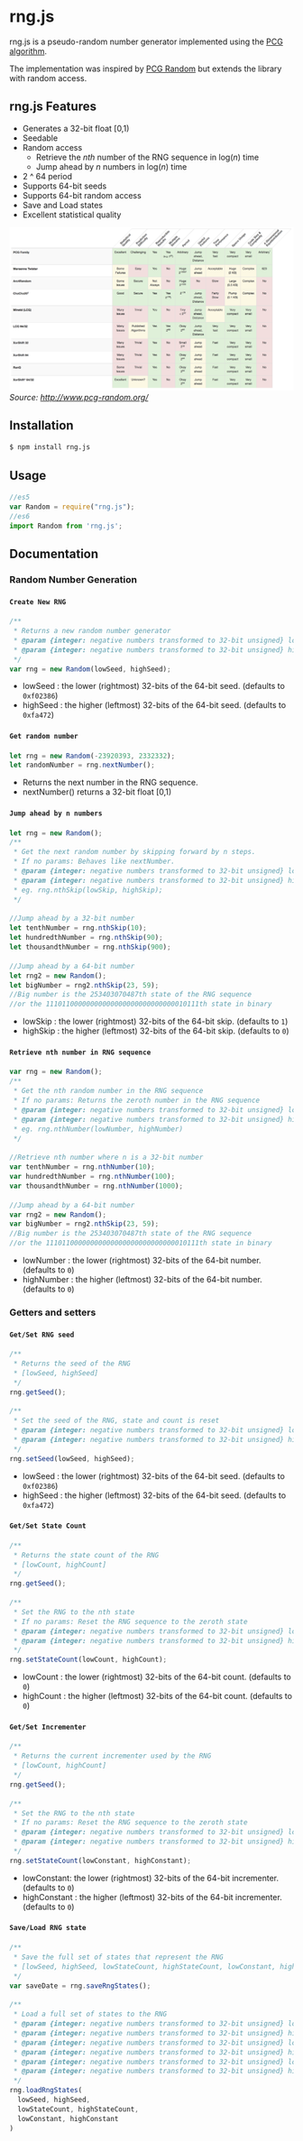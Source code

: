 # rng.js

rng.js is a pseudo-random number generator implemented using the [PCG algorithm](http://www.pcg-random.org/).

The implementation was inspired by [PCG Random](https://github.com/thomcc/pcg-random) but extends the library with random access.

## rng.js Features

- Generates a 32-bit float [0,1)
- Seedable
- Random access
  - Retrieve the *nth* number of the RNG sequence in log(*n*) time
  - Jump ahead by *n* numbers in log(*n*) time
- 2 ^ 64 period
- Supports 64-bit seeds
- Supports 64-bit random access
- Save and Load states
- Excellent statistical quality

![PCG properties](./pcgProperties.png) *Source: http://www.pcg-random.org/*



## Installation

```bash
$ npm install rng.js
```



## Usage

```javascript
//es5
var Random = require("rng.js");
//es6
import Random from 'rng.js';
```



## Documentation

### Random Number Generation

#### `Create New RNG`

```javascript
/**
 * Returns a new random number generator
 * @param {integer: negative numbers transformed to 32-bit unsigned} lowSeed 
 * @param {integer: negative numbers transformed to 32-bit unsigned} highSeed 
 */
var rng = new Random(lowSeed, highSeed);
```

- lowSeed : the lower (rightmost) 32-bits of the 64-bit seed. (defaults to `0xf02386`)
- highSeed : the higher (leftmost) 32-bits of the 64-bit seed. (defaults to `0xfa472`)

#### `Get random number`

```javascript
let rng = new Random(-23920393, 2332332);
let randomNumber = rng.nextNumber();
```

- Returns the next number in the RNG sequence.
- nextNumber() returns a 32-bit float [0,1)

#### `Jump ahead by n numbers`

```javascript
let rng = new Random();
/**
 * Get the next random number by skipping forward by n steps.
 * If no params: Behaves like nextNumber.
 * @param {integer: negative numbers transformed to 32-bit unsigned} lowSkip 
 * @param {integer: negative numbers transformed to 32-bit unsigned} highSkip
 * eg. rng.nthSkip(lowSkip, highSkip);
 */

//Jump ahead by a 32-bit number
let tenthNumber = rng.nthSkip(10);
let hundredthNumber = rng.nthSkip(90);
let thousandthNumber = rng.nthSkip(900);

//Jump ahead by a 64-bit number
let rng2 = new Random(); 
let bigNumber = rng2.nthSkip(23, 59); 
//Big number is the 253403070487th state of the RNG sequence
//or the 11101100000000000000000000000000010111th state in binary
```

- lowSkip : the lower (rightmost) 32-bits of the 64-bit skip. (defaults to `1`)
- highSkip : the higher (leftmost) 32-bits of the 64-bit skip. (defaults to `0`)



#### `Retrieve nth number in RNG sequence`

```javascript
var rng = new Random();
/**
 * Get the nth random number in the RNG sequence
 * If no params: Returns the zeroth number in the RNG sequence
 * @param {integer: negative numbers transformed to 32-bit unsigned} lowNumber
 * @param {integer: negative numbers transformed to 32-bit unsigned} highNumber 
 * eg. rng.nthNumber(lowNumber, highNumber)
 */

//Retrieve nth number where n is a 32-bit number
var tenthNumber = rng.nthNumber(10);
var hundredthNumber = rng.nthNumber(100);
var thousandthNumber = rng.nthNumber(1000);

//Jump ahead by a 64-bit number
var rng2 = new Random(); 
var bigNumber = rng2.nthSkip(23, 59); 
//Big number is the 253403070487th state of the RNG sequence
//or the 11101100000000000000000000000000010111th state in binary
```

- lowNumber : the lower (rightmost) 32-bits of the 64-bit number. (defaults to `0`)
- highNumber : the higher (leftmost) 32-bits of the 64-bit number. (defaults to `0`)

### Getters and setters

#### `Get/Set RNG seed`

```javascript
/**
 * Returns the seed of the RNG
 * [lowSeed, highSeed]
 */
rng.getSeed();

/**
 * Set the seed of the RNG, state and count is reset
 * @param {integer: negative numbers transformed to 32-bit unsigned} lowSeed
 * @param {integer: negative numbers transformed to 32-bit unsigned} highSeed
 */
rng.setSeed(lowSeed, highSeed);
```

- lowSeed : the lower (rightmost) 32-bits of the 64-bit seed. (defaults to `0xf02386`)
- highSeed : the higher (leftmost) 32-bits of the 64-bit seed. (defaults to `0xfa472`)

#### `Get/Set State Count`

```javascript
/**
 * Returns the state count of the RNG
 * [lowCount, highCount]
 */
rng.getSeed();

/**
 * Set the RNG to the nth state
 * If no params: Reset the RNG sequence to the zeroth state
 * @param {integer: negative numbers transformed to 32-bit unsigned} lowCount 
 * @param {integer: negative numbers transformed to 32-bit unsigned} highCount 
 */
rng.setStateCount(lowCount, highCount);
```

- lowCount : the lower (rightmost) 32-bits of the 64-bit count. (defaults to `0`)
- highCount : the higher (leftmost) 32-bits of the 64-bit count. (defaults to `0`)

#### `Get/Set Incrementer`

```javascript
/**
 * Returns the current incrementer used by the RNG
 * [lowCount, highCount]
 */
rng.getSeed();

/**
 * Set the RNG to the nth state
 * If no params: Reset the RNG sequence to the zeroth state
 * @param {integer: negative numbers transformed to 32-bit unsigned} lowConstant 
 * @param {integer: negative numbers transformed to 32-bit unsigned} highConstant 
 */
rng.setStateCount(lowConstant, highConstant);
```

- lowConstant: the lower (rightmost) 32-bits of the 64-bit incrementer. (defaults to `0`)
- highConstant : the higher (leftmost) 32-bits of the 64-bit incrementer. (defaults to `0`)



#### `Save/Load RNG state`

```javascript
/**
 * Save the full set of states that represent the RNG
 * [lowSeed, highSeed, lowStateCount, highStateCount, lowConstant, highConstant]
 */
var saveDate = rng.saveRngStates();

/**
 * Load a full set of states to the RNG
 * @param {integer: negative numbers transformed to 32-bit unsigned} lowSeed 
 * @param {integer: negative numbers transformed to 32-bit unsigned} highSeed 
 * @param {integer: negative numbers transformed to 32-bit unsigned} lowStateCount 
 * @param {integer: negative numbers transformed to 32-bit unsigned} highStateCount 
 * @param {integer: negative numbers transformed to 32-bit unsigned} lowConstant 
 * @param {integer: negative numbers transformed to 32-bit unsigned} highConstant 
 */
rng.loadRngStates(
  lowSeed, highSeed,
  lowStateCount, highStateCount,
  lowConstant, highConstant
)
```

